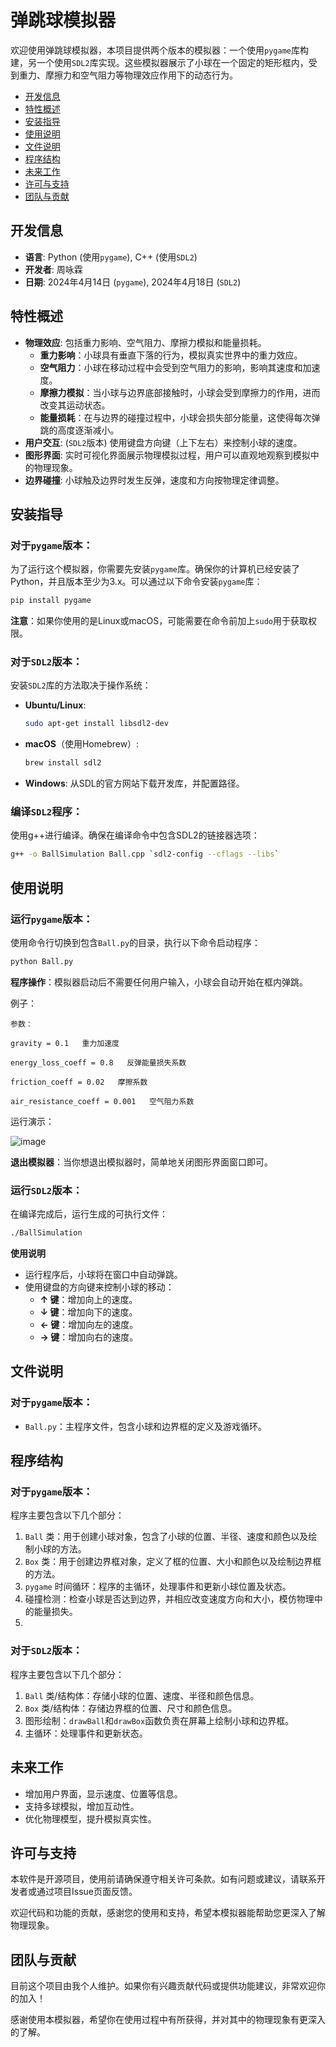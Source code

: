 # 弹跳球模拟器

欢迎使用弹跳球模拟器，本项目提供两个版本的模拟器：一个使用`pygame`库构建，另一个使用`SDL2`库实现。这些模拟器展示了小球在一个固定的矩形框内，受到重力、摩擦力和空气阻力等物理效应作用下的动态行为。

- [开发信息](#开发信息)
- [特性概述](#特性概述)
- [安装指导](#安装指导)
- [使用说明](#使用说明)
- [文件说明](#文件说明)
- [程序结构](#程序结构)
- [未来工作](#未来工作)
- [许可与支持](#许可与支持)
- [团队与贡献](#团队与贡献)

## 开发信息

- **语言**: Python (使用`pygame`), C++ (使用`SDL2`)
- **开发者**: 周咏霖
- **日期**: 2024年4月14日 (`pygame`), 2024年4月18日 (`SDL2`)

## 特性概述

- **物理效应**: 包括重力影响、空气阻力、摩擦力模拟和能量损耗。
  - **重力影响**：小球具有垂直下落的行为，模拟真实世界中的重力效应。
  - **空气阻力**：小球在移动过程中会受到空气阻力的影响，影响其速度和加速度。
  - **摩擦力模拟**：当小球与边界底部接触时，小球会受到摩擦力的作用，进而改变其运动状态。
  - **能量损耗**：在与边界的碰撞过程中，小球会损失部分能量，这使得每次弹跳的高度逐渐减小。
- **用户交互**: (`SDL2`版本) 使用键盘方向键（上下左右）来控制小球的速度。
- **图形界面**: 实时可视化界面展示物理模拟过程，用户可以直观地观察到模拟中的物理现象。
- **边界碰撞**: 小球触及边界时发生反弹，速度和方向按物理定律调整。

## 安装指导

### 对于`pygame`版本：

为了运行这个模拟器，你需要先安装`pygame`库。确保你的计算机已经安装了Python，并且版本至少为3.x。可以通过以下命令安装`pygame`库：

```bash
pip install pygame
```

**注意**：如果你使用的是Linux或macOS，可能需要在命令前加上`sudo`用于获取权限。

### 对于`SDL2`版本：

安装`SDL2`库的方法取决于操作系统：

- **Ubuntu/Linux**:
  ```bash
  sudo apt-get install libsdl2-dev
  ```

- **macOS**（使用Homebrew）:
  ```bash
  brew install sdl2
  ```

- **Windows**:
  从SDL的官方网站下载开发库，并配置路径。

### 编译`SDL2`程序：

使用g++进行编译。确保在编译命令中包含SDL2的链接器选项：

```bash
g++ -o BallSimulation Ball.cpp `sdl2-config --cflags --libs`
```

## 使用说明

### 运行`pygame`版本：

使用命令行切换到包含`Ball.py`的目录，执行以下命令启动程序：

```bash
python Ball.py
```

**程序操作**：模拟器启动后不需要任何用户输入，小球会自动开始在框内弹跳。

  例子：

    参数：

    gravity = 0.1   重力加速度

    energy_loss_coeff = 0.8   反弹能量损失系数

    friction_coeff = 0.02   摩擦系数

    air_resistance_coeff = 0.001   空气阻力系数

  运行演示：

  ![image](https://github.com/zylyes/homework/blob/main/Ball%20python/Ball.gif)

**退出模拟器**：当你想退出模拟器时，简单地关闭图形界面窗口即可。

### 运行`SDL2`版本：

在编译完成后，运行生成的可执行文件：

```bash
./BallSimulation
```

**使用说明**
- 运行程序后，小球将在窗口中自动弹跳。
- 使用键盘的方向键来控制小球的移动：
  - **↑ 键**：增加向上的速度。
  - **↓ 键**：增加向下的速度。
  - **← 键**：增加向左的速度。
  - **→ 键**：增加向右的速度。

## 文件说明

### 对于`pygame`版本：
- `Ball.py`：主程序文件，包含小球和边界框的定义及游戏循环。

## 程序结构

### 对于`pygame`版本：
程序主要包含以下几个部分：

1. `Ball` 类：用于创建小球对象，包含了小球的位置、半径、速度和颜色以及绘制小球的方法。
2. `Box` 类：用于创建边界框对象，定义了框的位置、大小和颜色以及绘制边界框的方法。
3. `pygame` 时间循环：程序的主循环，处理事件和更新小球位置及状态。
4. 碰撞检测：检查小球是否达到边界，并相应改变速度方向和大小，模仿物理中的能量损失。
5. 
### 对于`SDL2`版本：
程序主要包含以下几个部分：

1. `Ball` 类/结构体：存储小球的位置、速度、半径和颜色信息。
2. `Box` 类/结构体：存储边界框的位置、尺寸和颜色信息。
3. 图形绘制：`drawBall`和`drawBox`函数负责在屏幕上绘制小球和边界框。
4. 主循环：处理事件和更新状态。

## 未来工作

- 增加用户界面，显示速度、位置等信息。
- 支持多球模拟，增加互动性。
- 优化物理模型，提升模拟真实性。

## 许可与支持

本软件是开源项目，使用前请确保遵守相关许可条款。如有问题或建议，请联系开发者或通过项目Issue页面反馈。

欢迎代码和功能的贡献，感谢您的使用和支持，希望本模拟器能帮助您更深入了解物理现象。

## 团队与贡献

目前这个项目由我个人维护。如果你有兴趣贡献代码或提供功能建议，非常欢迎你的加入！

感谢使用本模拟器，希望你在使用过程中有所获得，并对其中的物理现象有更深入的了解。
